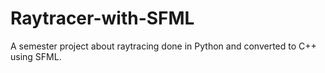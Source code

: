 # Raytracer-with-SFML
A semester project about raytracing done in Python and converted to C++ using SFML.
